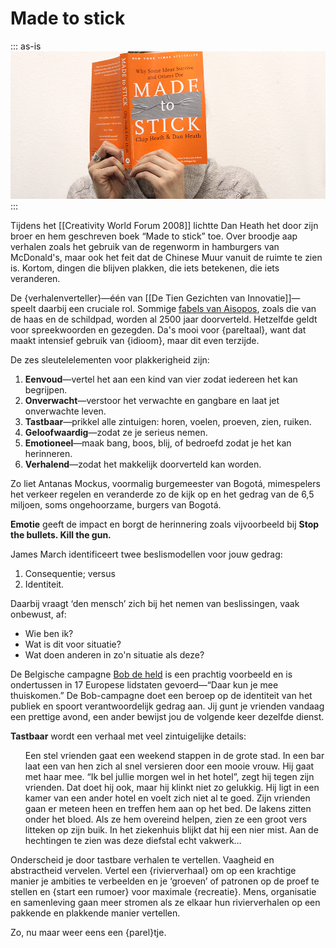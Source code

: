 # Made to stick
::: as-is
<img src="madetostick-web12.jpg">
:::

Tijdens het [[Creativity World Forum 2008]] lichtte Dan Heath het door zijn broer en hem geschreven boek “Made to stick” toe. Over broodje aap verhalen zoals het gebruik van de regenworm in hamburgers van McDonald's, maar ook het feit dat de Chinese Muur vanuit de ruimte te zien is. Kortom, dingen die blijven plakken, die iets betekenen, die iets veranderen.

De {verhalenverteller}—één van [[De Tien Gezichten van Innovatie]]—speelt daarbij een cruciale rol. Sommige [fabels van Aisopos](http://nl.wikipedia.org/wiki/Fabels_van_Aisopos), zoals die van de haas en de schildpad, worden al 2500 jaar doorverteld. Hetzelfde geldt voor spreekwoorden en gezegden. Da's mooi voor {pareltaal}, want dat maakt intensief gebruik van {idioom}, maar dit even terzijde.

De zes sleutelelementen voor plakkerigheid zijn:

1. **Eenvoud**—vertel het aan een kind van vier zodat iedereen het kan begrijpen.
1. **Onverwacht**—verstoor het verwachte en gangbare en laat jet onverwachte leven.
1. **Tastbaar**—prikkel alle zintuigen: horen, voelen, proeven, zien, ruiken.
1. **Geloofwaardig**—zodat ze je serieus nemen.
1. **Emotioneel**—maak bang, boos, blij, of bedroefd zodat je het kan herinneren.
1. **Verhalend**—zodat het makkelijk doorverteld kan worden.

Zo liet Antanas Mockus, voormalig burgemeester van Bogotá, mimespelers het verkeer regelen en veranderde zo de kijk op en het gedrag van de 6,5 miljoen, soms ongehoorzame, burgers van Bogotá.

**Emotie** geeft de impact en borgt de herinnering zoals vijvoorbeeld bij **Stop the bullets. Kill the gun.**

James March identificeert twee beslismodellen voor jouw gedrag:

1. Consequentie; versus
1. Identiteit.

Daarbij vraagt ‘den mensch’ zich bij het nemen van beslissingen, vaak onbewust, af:

- Wie ben ik?
- Wat is dit voor situatie?
- Wat doen anderen in zo'n situatie als deze?

De Belgische campagne [Bob de held](http://www.bob.be/) is een prachtig voorbeeld en is ondertussen in 17 Europese lidstaten gevoerd—“Daar kun je mee thuiskomen.” De Bob-campagne doet een beroep op de identiteit van het publiek en spoort verantwoordelijk gedrag aan. Jij gunt je vrienden vandaag een prettige avond, een ander bewijst jou de volgende keer dezelfde dienst.

**Tastbaar** wordt een verhaal met veel zintuigelijke details:

<ol>Een stel vrienden gaat een weekend stappen in de grote stad. In een bar laat een van hen zich al snel versieren door een mooie vrouw. Hij gaat met haar mee. “Ik bel jullie morgen wel in het hotel”, zegt hij tegen zijn vrienden. Dat doet hij ook, maar hij klinkt niet zo gelukkig. Hij ligt in een kamer van een ander hotel en voelt zich niet al te goed. Zijn vrienden gaan er meteen heen en treffen hem aan op het bed. De lakens zitten onder het bloed. Als ze hem overeind helpen, zien ze een groot vers litteken op zijn buik. In het ziekenhuis blijkt dat hij een nier mist. Aan de hechtingen te zien was deze diefstal echt vakwerk…</ol>

Onderscheid je door tastbare verhalen te vertellen. Vaagheid en abstractheid vervelen. Vertel een {rivierverhaal} om op een krachtige manier je ambities te verbeelden en je ‘groeven’ of patronen op de proef te stellen en {start een rumoer} voor maximale {recreatie}. Mens, organisatie en samenleving gaan meer stromen als ze elkaar hun rivierverhalen op een pakkende en plakkende manier vertellen.

Zo, nu maar weer eens een {parel}tje.